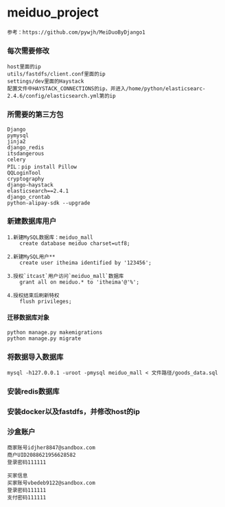 # meiduo_project
    参考：https://github.com/pywjh/MeiDuoByDjango1

### 每次需要修改
    host里面的ip
    utils/fastdfs/client.conf里面的ip
    settings/dev里面的Haystack
    配置文件中HAYSTACK_CONNECTIONS的ip，并进入/home/python/elasticsearc-2.4.6/config/elasticsearch.yml第的ip

### 所需要的第三方包
    Django
    pymysql
    jinja2
    django_redis
    itsdangerous
    celery
    PIL：pip install Pillow
    QQLoginTool
    cryptography
    django-haystack
    elasticsearch==2.4.1
    django_crontab
    python-alipay-sdk --upgrade

### 新建数据库用户
    1.新建MySQL数据库：meiduo_mall
        create database meiduo charset=utf8;

    2.新建MySQL用户**
        create user itheima identified by '123456';

    3.授权`itcast`用户访问`meiduo_mall`数据库
        grant all on meiduo.* to 'itheima'@'%';

    4.授权结束后刷新特权
        flush privileges;

#### 迁移数据库对象
    python manage.py makemigrations
    python manage.py migrate

### 将数据导入数据库
    mysql -h127.0.0.1 -uroot -pmysql meiduo_mall < 文件路径/goods_data.sql

### 安装redis数据库

### 安装docker以及fastdfs，并修改host的ip

### 沙盒账户
    商家账号idjher8847@sandbox.com
    商户UID2088621956628582
    登录密码111111

    买家信息
    买家账号vbedeb9122@sandbox.com
    登录密码111111
    支付密码111111



